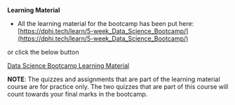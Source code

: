 **Learning Material**


- All the learning material for the bootcamp has been put here: [https://dphi.tech/learn/5-week_Data_Science_Bootcamp/](https://dphi.tech/learn/5-week_Data_Science_Bootcamp/)

or click the below button

<a class="MuiButton-root MuiButton-text MuiButton-textPrimary MuiButton-sizeMedium MuiButton-textSizeMedium MuiButtonBase-root  css-1xzlu92" tabindex="0" href="https://dphi.tech/learn/5-week_Data_Science_Bootcamp/">Data Science Bootcamp Learning Material<span class="MuiTouchRipple-root css-w0pj6f"></span></a>

**NOTE**: The quizzes and assignments that are part of the learning material course are for practice only. The two quizzes that are part of this course will count towards your final marks in the bootcamp.